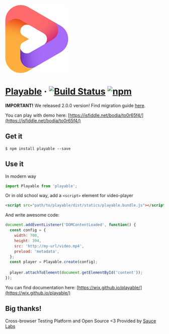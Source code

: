 ![Playabe](docs/logo.png?raw=true 'Playable')

# [Playable][documentation] &middot; [![Build Status](https://travis-ci.org/wix/playable.svg?branch=master)](https://travis-ci.org/wix/playable) [![npm](https://img.shields.io/npm/v/playable.svg?style=flat)](https://npmjs.org/package/playable)

**IMPORTANT!** We released 2.0.0 version! Find migration guide [here](/docs/2.0.0-migration.md).

You can play with demo here: [https://jsfiddle.net/bodia/to0r65f4/](https://jsfiddle.net/bodia/to0r65f4/)

## Get it

```
$ npm install playable --save
```

## Use it

In modern way

```javascript
import Playable from 'playable';
```

Or in old school way, add a `<script>` element for video-player

```html
<script src="path/to/playable/dist/statics/playable.bundle.js"></script>
```

And write awesome code:

```javascript
document.addEventListener('DOMContentLoaded', function() {
  const config = {
    width: 700,
    height: 394,
    src: 'http://my-url/video.mp4',
    preload: 'metadata',
  };
  const player = Playable.create(config);

  player.attachToElement(document.getElementById('content'));
});
```

You can find documentation here: [https://wix.github.io/playable/](https://wix.github.io/playable/)

## Big thanks!

Cross-browser Testing Platform and Open Source <3 Provided by [Sauce Labs][sauselabs-homepage]

[sauselabs-homepage]: https://saucelabs.com
[documentation]: https://wix.github.io/playable/
